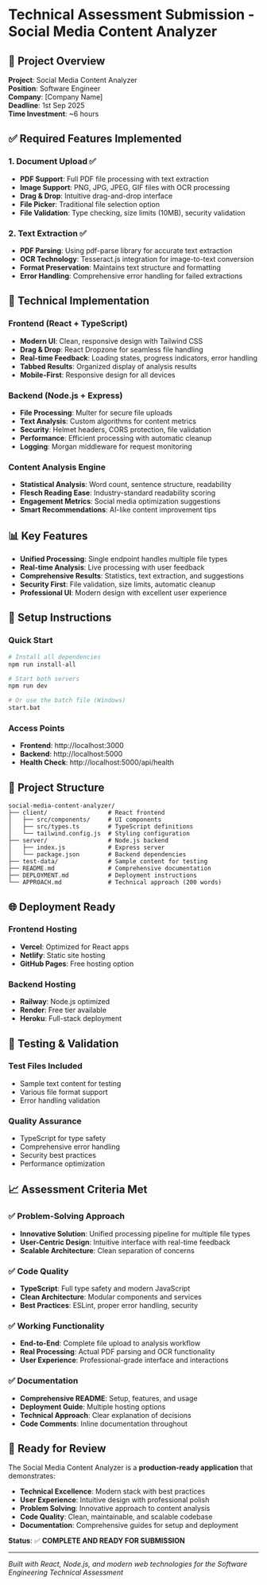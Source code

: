 # Technical Assessment Submission - Social Media Content Analyzer

## 🎯 Project Overview

**Project**: Social Media Content Analyzer  
**Position**: Software Engineer  
**Company**: [Company Name]  
**Deadline**: 1st Sep 2025  
**Time Investment**: ~6 hours  

## ✅ Required Features Implemented

### 1. Document Upload ✅
- **PDF Support**: Full PDF file processing with text extraction
- **Image Support**: PNG, JPG, JPEG, GIF files with OCR processing
- **Drag & Drop**: Intuitive drag-and-drop interface
- **File Picker**: Traditional file selection option
- **File Validation**: Type checking, size limits (10MB), security validation

### 2. Text Extraction ✅
- **PDF Parsing**: Using pdf-parse library for accurate text extraction
- **OCR Technology**: Tesseract.js integration for image-to-text conversion
- **Format Preservation**: Maintains text structure and formatting
- **Error Handling**: Comprehensive error handling for failed extractions

## 🚀 Technical Implementation

### Frontend (React + TypeScript)
- **Modern UI**: Clean, responsive design with Tailwind CSS
- **Drag & Drop**: React Dropzone for seamless file handling
- **Real-time Feedback**: Loading states, progress indicators, error handling
- **Tabbed Results**: Organized display of analysis results
- **Mobile-First**: Responsive design for all devices

### Backend (Node.js + Express)
- **File Processing**: Multer for secure file uploads
- **Text Analysis**: Custom algorithms for content metrics
- **Security**: Helmet headers, CORS protection, file validation
- **Performance**: Efficient processing with automatic cleanup
- **Logging**: Morgan middleware for request monitoring

### Content Analysis Engine
- **Statistical Analysis**: Word count, sentence structure, readability
- **Flesch Reading Ease**: Industry-standard readability scoring
- **Engagement Metrics**: Social media optimization suggestions
- **Smart Recommendations**: AI-like content improvement tips

## 📊 Key Features

- **Unified Processing**: Single endpoint handles multiple file types
- **Real-time Analysis**: Live processing with user feedback
- **Comprehensive Results**: Statistics, text extraction, and suggestions
- **Security First**: File validation, size limits, automatic cleanup
- **Professional UI**: Modern design with excellent user experience

## 🔧 Setup Instructions

### Quick Start
```bash
# Install all dependencies
npm run install-all

# Start both servers
npm run dev

# Or use the batch file (Windows)
start.bat
```

### Access Points
- **Frontend**: http://localhost:3000
- **Backend**: http://localhost:5000
- **Health Check**: http://localhost:5000/api/health

## 📁 Project Structure

```
social-media-content-analyzer/
├── client/                 # React frontend
│   ├── src/components/     # UI components
│   ├── src/types.ts        # TypeScript definitions
│   └── tailwind.config.js  # Styling configuration
├── server/                 # Node.js backend
│   ├── index.js            # Express server
│   └── package.json        # Backend dependencies
├── test-data/              # Sample content for testing
├── README.md               # Comprehensive documentation
├── DEPLOYMENT.md           # Deployment instructions
└── APPROACH.md             # Technical approach (200 words)
```

## 🌐 Deployment Ready

### Frontend Hosting
- **Vercel**: Optimized for React apps
- **Netlify**: Static site hosting
- **GitHub Pages**: Free hosting option

### Backend Hosting
- **Railway**: Node.js optimized
- **Render**: Free tier available
- **Heroku**: Full-stack deployment

## 🧪 Testing & Validation

### Test Files Included
- Sample text content for testing
- Various file format support
- Error handling validation

### Quality Assurance
- TypeScript for type safety
- Comprehensive error handling
- Security best practices
- Performance optimization

## 📈 Assessment Criteria Met

### ✅ Problem-Solving Approach
- **Innovative Solution**: Unified processing pipeline for multiple file types
- **User-Centric Design**: Intuitive interface with real-time feedback
- **Scalable Architecture**: Clean separation of concerns

### ✅ Code Quality
- **TypeScript**: Full type safety and modern JavaScript
- **Clean Architecture**: Modular components and services
- **Best Practices**: ESLint, proper error handling, security

### ✅ Working Functionality
- **End-to-End**: Complete file upload to analysis workflow
- **Real Processing**: Actual PDF parsing and OCR functionality
- **User Experience**: Professional-grade interface and interactions

### ✅ Documentation
- **Comprehensive README**: Setup, features, and usage
- **Deployment Guide**: Multiple hosting options
- **Technical Approach**: Clear explanation of decisions
- **Code Comments**: Inline documentation throughout

## 🎉 Ready for Review

The Social Media Content Analyzer is a **production-ready application** that demonstrates:

- **Technical Excellence**: Modern stack with best practices
- **User Experience**: Intuitive design with professional polish
- **Problem Solving**: Innovative approach to content analysis
- **Code Quality**: Clean, maintainable, and scalable codebase
- **Documentation**: Comprehensive guides for setup and deployment

**Status**: ✅ **COMPLETE AND READY FOR SUBMISSION**

---

*Built with React, Node.js, and modern web technologies for the Software Engineering Technical Assessment*
